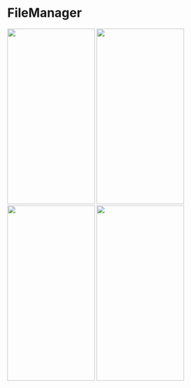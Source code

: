 # FileManager
<img src="https://github.com/Chupaskip/FileManager/assets/93306725/7a8254e6-7d8f-438b-96af-5a7dc5df7d0e" width="200" height="400"/>
<img src="https://user-images.githubusercontent.com/93306725/224538920-9946db19-08a4-4b9b-b436-37aba31632d8.jpg" width="200" height="400"/>
<img src="https://user-images.githubusercontent.com/93306725/224538922-9939fa31-4cd5-42c4-8942-279d515cb93c.jpeg" width="200" height="400"/>
<img src="https://user-images.githubusercontent.com/93306725/224538923-f74a5221-803e-4d2c-8c45-23f82ed48663.jpeg" width="200" height="400"/>
